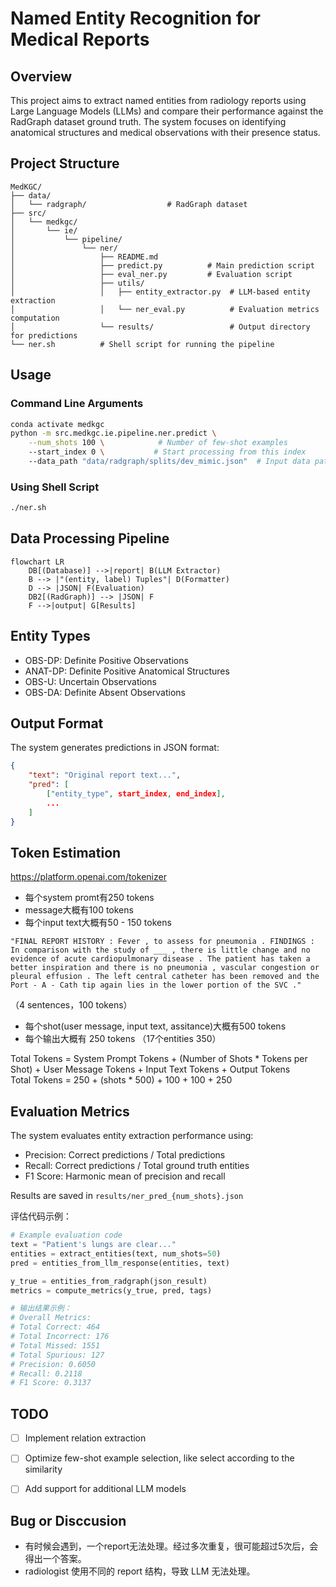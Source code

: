 # Named Entity Recognition for Medical Reports

## Overview
This project aims to extract named entities from radiology reports using Large Language Models (LLMs) and compare their performance against the RadGraph dataset ground truth. The system focuses on identifying anatomical structures and medical observations with their presence status.

## Project Structure
```
MedKGC/
├── data/
│   └── radgraph/                  # RadGraph dataset
├── src/
│   └── medkgc/
│       └── ie/
│           └── pipeline/
│               └── ner/
│                   ├── README.md
│                   ├── predict.py          # Main prediction script
│                   ├── eval_ner.py         # Evaluation script
│                   ├── utils/
│                   │   ├── entity_extractor.py  # LLM-based entity extraction
│                   │   └── ner_eval.py          # Evaluation metrics computation
│                   └── results/                 # Output directory for predictions
└── ner.sh          # Shell script for running the pipeline
```

## Usage

### Command Line Arguments
```bash
conda activate medkgc
python -m src.medkgc.ie.pipeline.ner.predict \
    --num_shots 100 \            # Number of few-shot examples
    --start_index 0 \           # Start processing from this index
    --data_path "data/radgraph/splits/dev_mimic.json"  # Input data path
```

### Using Shell Script
```bash
./ner.sh
```

## Data Processing Pipeline
```mermaid
flowchart LR
    DB[(Database)] -->|report| B(LLM Extractor)
    B --> |"(entity, label) Tuples"| D(Formatter)
    D --> |JSON| F(Evaluation)
    DB2[(RadGraph)] --> |JSON| F
    F -->|output| G[Results]
```


## Entity Types
- OBS-DP: Definite Positive Observations
- ANAT-DP: Definite Positive Anatomical Structures
- OBS-U: Uncertain Observations
- OBS-DA: Definite Absent Observations

## Output Format
The system generates predictions in JSON format:
```json
{
    "text": "Original report text...",
    "pred": [
        ["entity_type", start_index, end_index],
        ...
    ]
}
```

## Token Estimation
https://platform.openai.com/tokenizer  

- 每个system promt有250 tokens  
- message大概有100 tokens
- 每个input text大概有50 - 150 tokens
```
"FINAL REPORT HISTORY : Fever , to assess for pneumonia . FINDINGS : In comparison with the study of ___ , there is little change and no evidence of acute cardiopulmonary disease . The patient has taken a better inspiration and there is no pneumonia , vascular congestion or pleural effusion . The left central catheter has been removed and the Port - A - Cath tip again lies in the lower portion of the SVC ."
```
（4 sentences，100 tokens）
- 每个shot(user message, input text, assitance)大概有500 tokens  
- 每个输出大概有 250 tokens （17个entities 350）
  
Total Tokens = System Prompt Tokens + (Number of Shots * Tokens per Shot) + User Message Tokens + Input Text Tokens + Output Tokens  
Total Tokens = 250 + (shots * 500) + 100 + 100 + 250

## Evaluation Metrics
The system evaluates entity extraction performance using:
- Precision: Correct predictions / Total predictions
- Recall: Correct predictions / Total ground truth entities
- F1 Score: Harmonic mean of precision and recall

Results are saved in `results/ner_pred_{num_shots}.json`

评估代码示例：
```python
# Example evaluation code
text = "Patient's lungs are clear..."
entities = extract_entities(text, num_shots=50)
pred = entities_from_llm_response(entities, text)

y_true = entities_from_radgraph(json_result)
metrics = compute_metrics(y_true, pred, tags)

# 输出结果示例：
# Overall Metrics:
# Total Correct: 464
# Total Incorrect: 176
# Total Missed: 1551
# Total Spurious: 127
# Precision: 0.6050
# Recall: 0.2118
# F1 Score: 0.3137
```


## TODO
- [ ] Implement relation extraction
- [ ] Optimize few-shot example selection, like select according to the similarity
- [ ] Add support for additional LLM models



## Bug or Disccusion
- 有时候会遇到，一个report无法处理。经过多次重复，很可能超过5次后，会得出一个答案。
- radiologist 使用不同的 report 结构，导致 LLM 无法处理。
